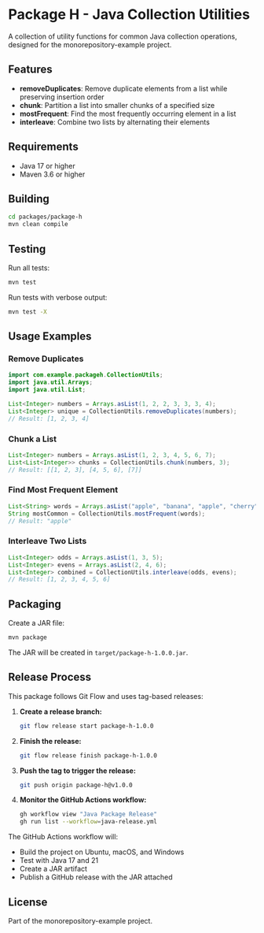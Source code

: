 # Package H - Java Collection Utilities

A collection of utility functions for common Java collection operations, designed for the monorepository-example project.

## Features

- **removeDuplicates**: Remove duplicate elements from a list while preserving insertion order
- **chunk**: Partition a list into smaller chunks of a specified size
- **mostFrequent**: Find the most frequently occurring element in a list
- **interleave**: Combine two lists by alternating their elements

## Requirements

- Java 17 or higher
- Maven 3.6 or higher

## Building

```bash
cd packages/package-h
mvn clean compile
```

## Testing

Run all tests:

```bash
mvn test
```

Run tests with verbose output:

```bash
mvn test -X
```

## Usage Examples

### Remove Duplicates

```java
import com.example.packageh.CollectionUtils;
import java.util.Arrays;
import java.util.List;

List<Integer> numbers = Arrays.asList(1, 2, 2, 3, 3, 3, 4);
List<Integer> unique = CollectionUtils.removeDuplicates(numbers);
// Result: [1, 2, 3, 4]
```

### Chunk a List

```java
List<Integer> numbers = Arrays.asList(1, 2, 3, 4, 5, 6, 7);
List<List<Integer>> chunks = CollectionUtils.chunk(numbers, 3);
// Result: [[1, 2, 3], [4, 5, 6], [7]]
```

### Find Most Frequent Element

```java
List<String> words = Arrays.asList("apple", "banana", "apple", "cherry", "apple");
String mostCommon = CollectionUtils.mostFrequent(words);
// Result: "apple"
```

### Interleave Two Lists

```java
List<Integer> odds = Arrays.asList(1, 3, 5);
List<Integer> evens = Arrays.asList(2, 4, 6);
List<Integer> combined = CollectionUtils.interleave(odds, evens);
// Result: [1, 2, 3, 4, 5, 6]
```

## Packaging

Create a JAR file:

```bash
mvn package
```

The JAR will be created in `target/package-h-1.0.0.jar`.

## Release Process

This package follows Git Flow and uses tag-based releases:

1. **Create a release branch:**
   ```bash
   git flow release start package-h-1.0.0
   ```

2. **Finish the release:**
   ```bash
   git flow release finish package-h-1.0.0
   ```

3. **Push the tag to trigger the release:**
   ```bash
   git push origin package-h@v1.0.0
   ```

4. **Monitor the GitHub Actions workflow:**
   ```bash
   gh workflow view "Java Package Release"
   gh run list --workflow=java-release.yml
   ```

The GitHub Actions workflow will:
- Build the project on Ubuntu, macOS, and Windows
- Test with Java 17 and 21
- Create a JAR artifact
- Publish a GitHub release with the JAR attached

## License

Part of the monorepository-example project.
